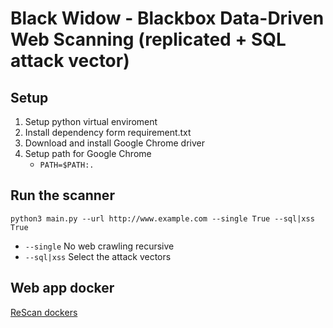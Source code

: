 # Black Widow - Blackbox Data-Driven Web Scanning (replicated + SQL attack vector)

## Setup 
1. Setup python virtual enviroment
2. Install dependency form requirement.txt
3. Download and install Google Chrome driver 
4. Setup path for Google Chrome
    - `PATH=$PATH:.`

## Run the scanner
`python3 main.py --url http://www.example.com --single True --sql|xss True`

- `--single` No web crawling recursive
- `--sql|xss` Select the attack vectors

## Web app docker 
[ReScan dockers](https://gitlab.com/kostasdrk/rescanApps/-/tree/main)